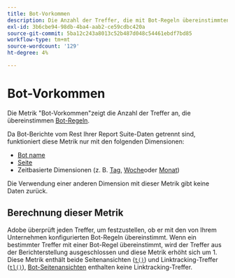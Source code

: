 ```yaml
---
title: Bot-Vorkommen
description: Die Anzahl der Treffer, die mit Bot-Regeln übereinstimmten.
exl-id: 3b6cbe94-98db-4ba4-aab2-ce59cdbc420a
source-git-commit: 5ba12c243a8013c52b487d048c54461ebdf7bd85
workflow-type: tm+mt
source-wordcount: '129'
ht-degree: 4%

---
```


# Bot-Vorkommen

Die Metrik &quot;Bot-Vorkommen&quot;zeigt die Anzahl der Treffer an, die übereinstimmen [Bot-Regeln](/help/admin/admin/c-manage-report-suites/c-edit-report-suites/general/bot-removal/bot-rules.md).

Da Bot-Berichte vom Rest Ihrer Report Suite-Daten getrennt sind, funktioniert diese Metrik nur mit den folgenden Dimensionen:

* [Bot name](../dimensions/bot-name.md)
* [Seite](../dimensions/page.md)
* Zeitbasierte Dimensionen (z. B. [Tag](../dimensions/day.md), [Woche](../dimensions/week.md)oder [Monat](../dimensions/month.md))

Die Verwendung einer anderen Dimension mit dieser Metrik gibt keine Daten zurück.

## Berechnung dieser Metrik

Adobe überprüft jeden Treffer, um festzustellen, ob er mit den von Ihrem Unternehmen konfigurierten Bot-Regeln übereinstimmt. Wenn ein bestimmter Treffer mit einer Bot-Regel übereinstimmt, wird der Treffer aus der Berichterstellung ausgeschlossen und diese Metrik erhöht sich um 1. Diese Metrik enthält beide Seitenansichten ([`t()`](/help/implement/vars/functions/t-method.md)) und Linktracking-Treffer ([`tl()`](/help/implement/vars/functions/tl-method.md)), [Bot-Seitenansichten](bot-page-views.md) enthalten keine Linktracking-Treffer.
